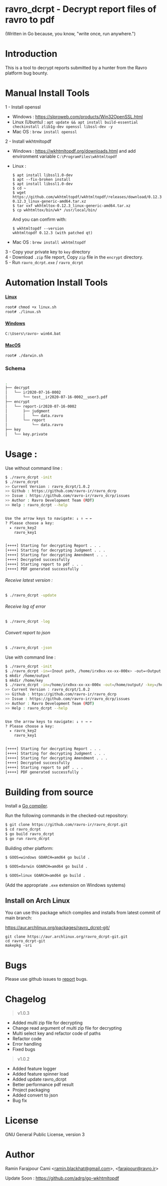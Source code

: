 # ravro_dcrpt - Decrypt report files of ravro to pdf

(Written in Go because, you know, "write once, run anywhere.")

# Introduction
This is a tool to decrypt reports submitted by a hunter from the Ravro platform bug bounty.

# Manual Install Tools 

1 - Install openssl <br />
  * Windows : https://slproweb.com/products/Win32OpenSSL.html <br /> 
  * Linux (Ubuntu) : `apt update && apt install build-essential checkinstall zlib1g-dev openssl libssl-dev -y`
  * Mac OS : `brew install openssl`<br />

2 - Install wkhtmltopdf 
  * Windows : https://wkhtmltopdf.org/downloads.html and add environment variable `C:\ProgramFiles\wkhtmltopdf`
  * Linux : <br />
        
        $ apt install libssl1.0-dev
        $ apt --fix-broken install
        $ apt install libssl1.0-dev
        $ cd ~
        $ wget https://github.com/wkhtmltopdf/wkhtmltopdf/releases/download/0.12.3/wkhtmltox-0.12.3_linux-generic-amd64.tar.xz
        $ tar vxf wkhtmltox-0.12.3_linux-generic-amd64.tar.xz
        $ cp wkhtmltox/bin/wk* /usr/local/bin/
    
    And you can confirm with:
    
        $ wkhtmltopdf --version
        wkhtmltopdf 0.12.3 (with patched qt)

  * Mac OS : `brew install wkhtmltopdf` <br />

3 - Copy your private key to `key` directory <br />
4 - Download `.zip` file report, Copy `zip` file in the `encrypt` directory.<br />
5 - Run `ravro_dcrpt.exe` /  `ravro_dcrpt` <br />



# Automation Install Tools 

#### [Linux](https://github.com/ravro-ir/ravro_dcrpt/blob/main/autoinstall/linux.sh)
```bash
root# chmod +x linux.sh
root# ./linux.sh
```
#### [Windows](https://github.com/ravro-ir/ravro_dcrpt/blob/main/autoinstall/win64.bat)
```bash
C:\Users\ravro> win64.bat
```

#### [MacOS](https://github.com/ravro-ir/ravro_dcrpt/blob/main/autoinstall/darwin.sh)
```bash
root# ./darwin.sh
```

### Schema 

```bash

.
├── decrypt
│   └── ir2020-07-16-0002
│       └── test__ir2020-07-16-0002__user3.pdf
├── encrypt
│   └── report-ir2020-07-16-0002
│       ├── judgment
│       │   └── data.ravro
│       └── report
│           └── data.ravro
├── key
│   └── key.private

```

# Usage :
Use without command line :
```bash
$ ./ravro_dcrpt -init
$ ./ravro_dcrpt
>> Current Version : ravro_dcrpt/1.0.2
>> Github : https://github.com/ravro-ir/ravro_dcrp
>> Issue : https://github.com/ravro-ir/ravro_dcrp/issues
>> Author : Ravro Development Team (RDT)
>> Help : ravro_dcrpt --help 


Use the arrow keys to navigate: ↓ ↑ → ← 
? Please choose a key: 
  ▸ ravro_key2
    ravro_key1


[++++] Starting for decrypting Report . . . 
[++++] Starting for decrypting Judgment . . . 
[++++] Starting for decrypting Amendment . . . 
[++++] Decrypted successfully 
[++++] Starting report to pdf . . . 
[++++] PDF generated successfully


```

###### Receive latest version :

```bash
$ ./ravro_dcrpt -update
```

###### Receive log of error
```bash
$ ./ravro_dcrpt -log
```

###### Convert report to json
```bash
$ ./ravro_dcrpt -json
```

Use with command line :
```bash
$ ./ravro_dcrpt -init
$ ./ravro_dcrpt -in=<Inout path, /home/irx0xx-xx-xx-000x> -out=<Output path, Ex : /home/output/> -key=<KEY PATH DIR, Ex: key.private>
$ mkdir /home/output
$ mkdir /home/key
$ ./ravro_dcrpt -in=/home/irx0xx-xx-xx-000x -out=/home/output/ -key=/home/key/key.private
>> Current Version : ravro_dcrpt/1.0.2
>> Github : https://github.com/ravro-ir/ravro_dcrp
>> Issue : https://github.com/ravro-ir/ravro_dcrp/issues
>> Author : Ravro Development Team (RDT)
>> Help : ravro_dcrpt --help 


Use the arrow keys to navigate: ↓ ↑ → ← 
? Please choose a key: 
  ▸ ravro_key2
    ravro_key1


[++++] Starting for decrypting Report . . . 
[++++] Starting for decrypting Judgment . . . 
[++++] Starting for decrypting Amendment . . . 
[++++] Decrypted successfully 
[++++] Starting report to pdf . . . 
[++++] PDF generated successfully


```

# Building from source

Install a [Go compiler](https://golang.org/dl).

Run the following commands in the checked-out repository:
```bash
$ git clone https://github.com/ravro-ir/ravro_dcrpt.git
$ cd ravro_dcrpt
$ go build ravro_dcrpt
$ go run ravro_dcrpt
```
Building other platform:

```bash
$ GOOS=windows GOARCH=amd64 go build .

$ GOOS=darwin GOARCH=amd64 go build .

$ GOOS=linux GOARCH=amd64 go build .
```

(Add the appropriate `.exe` extension on Windows systems)

## Install on Arch Linux

You can use this package which compiles and installs from latest commit of main branch:

https://aur.archlinux.org/packages/ravro_dcrpt-git/

```
git clone https://aur.archlinux.org/ravro_dcrpt-git.git
cd ravro_dcrpt-git
makepkg -sri
```

# Bugs
Please use github issues to [report](https://github.com/ravro-ir/ravro_dcrpt/issues) bugs.

# Chagelog
> v1.0.3
* Added multi zip file for decrypting
* Change read argument of multi zip file for decrypting
* Multi select key and refactor code of paths
* Refactor code
* Error handling
* Fixed bugs

> v1.0.2
* Added feature logger
* Added feature spinner load
* Added update ravro_dcrpt
* Better performance pdf result
* Project packaging
* Added convert to json
* Bug fix


# License
GNU General Public License, version 3

# Author
Ramin Farajpour Cami <<ramin.blackhat@gmail.com>>, <<farajpour@ravro.ir>>


Update Soon : https://github.com/adrg/go-wkhtmltopdf

